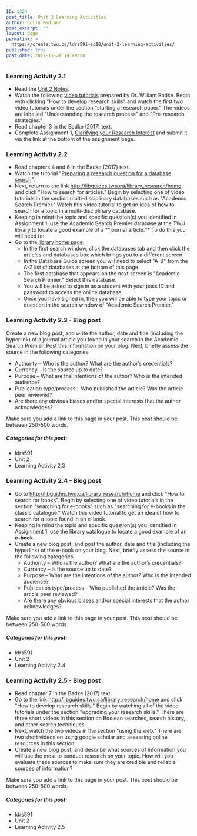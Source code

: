 ```yaml
---
ID: 1324
post_title: Unit 2 Learning Activities
author: Colin Madland
post_excerpt: ""
layout: page
permalink: >
  https://create.twu.ca/ldrs591-sp18/unit-2-learning-activities/
published: true
post_date: 2017-11-24 14:49:50
---
```

<h3>Learning Activity 2.1</h3>

<ul>
    <li>Read the <a href="https://create.twu.ca/ldrs591-sp18/unit-2-notes">Unit 2 Notes</a>.</li>
    <li>Watch the following <a href="//libguides.twu.ca/library_research/home)">video tutorials</a> prepared by Dr. William Badke. Begin with clicking "How to develop research skills" and watch the first two video tutorials under the section "starting a research paper." The videos are labelled "Understanding the research process" and "Pre-research strategies."</li>
    <li>Read chapter 3 in the Badke (2017) text.</li>
    <li>Complete Assignment 1, <a href="https://create.twu.ca/ldrs591-sp18/clarifying-your-research-interest-2/">Clarifying your Research Interest</a> and submit it via the link at the bottom of the assignment page.</li>
</ul>

<h3>Learning Activity 2.2</h3>

<ul>
    <li>Read chapters 4 and 6 in the Badke (2017) text.</li>
    <li>Watch the tutorial "<a href="https://vimeo.com/161998287/7661f12293">Preparing a research question for a database search</a>".</li>
    <li>Next, return to the link <a href="http://libguides.twu.ca/library_research/home">http://libguides.twu.ca/library_research/home</a> and click "How to search for articles." Begin by selecting one of video tutorials in the section multi-disciplinary databases such as "Academic Search Premier." Watch this video tutorial to get an idea of how to search for a topic in a multi-disciplinary database.</li>
    <li>Keeping in mind the topic and specific question(s) you identified in Assignment 1, use the Academic Search Premier database at the TWU library to locate a good example of a **journal article.** To do this you will need to:</li>
    <li>Go to the <a href="https://www.twu.ca/library">library home page</a>.
<ul>
    <li>In the first search window, click the databases tab and then click the articles and databases box which brings you to a different screen.</li>
    <li>In the Database Guide screen you will need to select "A-B" from the A-Z list of databases at the bottom of this page.</li>
    <li>The first database that appears on the next screen is "Academic Search Premier." Select this database.</li>
    <li>You will be asked to sign in as a student with your pass ID and password to access the online database.</li>
    <li>Once you have signed in, then you will be able to type your topic or question in the search window of "Academic Search Premier."</li>
</ul>
</li>
</ul>

<h3>Learning Activity 2.3 - Blog post</h3>

Create a new blog post, and write the author, date and title (including the hyperlink) of a journal article you found in your search in the Academic Search Premier. Post this information on your blog. Next, briefly assess the source in the following categories.

<ul>
    <li>Authority – Who is the author? What are the author’s credentials?</li>
    <li>Currency – Is the source up to date?</li>
    <li>Purpose – What are the intentions of the author? Who is the intended audience?</li>
    <li>Publication type/process – Who published the article? Was the article peer reviewed?</li>
    <li>Are there any obvious biases and/or special interests that the author acknowledges?</li>
</ul>

Make sure you add a link to this page in your post. This post should be between 250-500 words.

<h5>Categories for this post:</h5>

<ul>
    <li>ldrs591</li>
    <li>Unit 2</li>
    <li>Learning Activity 2.3</li>
</ul>

<h3>Learning Activity 2.4 - Blog post</h3>

<ul>
    <li>Go to <a href="http://libguides.twu.ca/library_research/home">http://libguides.twu.ca/library_research/home</a> and click "How to search for books". Begin by selecting one of video tutorials in the section "searching for e-books" such as "searching for e-books in the classic catalogue." Watch this video tutorial to get an idea of how to search for a topic found in an e-book.</li>
    <li>Keeping in mind the topic and specific question(s) you identified in Assignment 1, use the library catalogue to locate a good example of an <strong>e-book.</strong></li>
    <li>Create a new blog post, and post the author, date and title (including the hyperlink) of the e-book on your blog. Next, briefly assess the source in the following categories.
<ul>
    <li>Authority – Who is the author? What are the author’s credentials?</li>
    <li>Currency – Is the source up to date?</li>
    <li>Purpose – What are the intentions of the author? Who is the intended audience?</li>
    <li>Publication type/process – Who published the article? Was the article peer reviewed?</li>
    <li>Are there any obvious biases and/or special interests that the author acknowledges?</li>
</ul>
</li>
</ul>

Make sure you add a link to this page in your post. This post should be between 250-500 words.

<h5>Categories for this post:</h5>

<ul>
    <li>ldrs591</li>
    <li>Unit 2</li>
    <li>Learning Activity 2.4</li>
</ul>

<h3>Learning Activity 2.5 - Blog post</h3>

<ul>
    <li>Read chapter 7 in the Badke (2017) text.</li>
    <li>Go to the link <a href="http://libguides.twu.ca/library_research/home">http://libguides.twu.ca/library_research/home</a> and click "How to develop research skills." Begin by watching all of the video tutorials under the section "upgrading your research skills." There are three short videos in this section on Boolean searches, search history, and other search techniques.</li>
    <li>Next, watch the two videos in the section "using the web." There are two short videos on using google scholar and assessing online resources in this section.</li>
    <li>Create a new blog post, and describe what sources of information you will use the most to conduct research on your topic. How will you evaluate these sources to make sure they are credible and reliable sources of information?</li>
</ul>

Make sure you add a link to this page in your post. This post should be between 250-500 words.

<h5>Categories for this post:</h5>

<ul>
    <li>ldrs591</li>
    <li>Unit 2</li>
    <li>Learning Activity 2.5</li>
</ul>